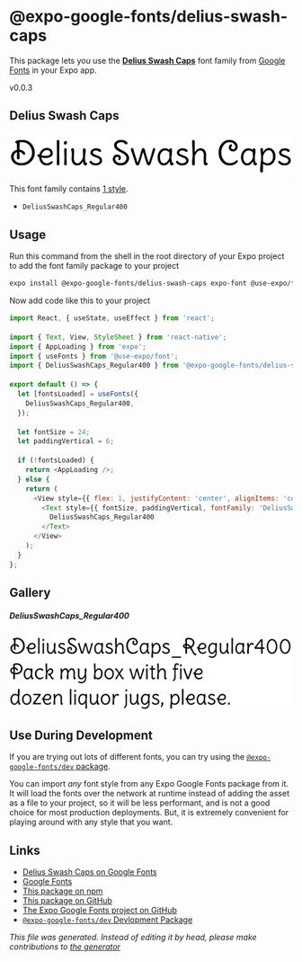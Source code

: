 # @expo-google-fonts/delius-swash-caps

This package lets you use the [**Delius Swash Caps**](https://fonts.google.com/specimen/Delius+Swash+Caps) font family from [Google Fonts](https://fonts.google.com/) in your Expo app.

v0.0.3

## Delius Swash Caps

![Delius Swash Caps](./font-family.png)

This font family contains [1 style](#gallery).

- `DeliusSwashCaps_Regular400`

## Usage

Run this command from the shell in the root directory of your Expo project to add the font family package to your project
```sh
expo install @expo-google-fonts/delius-swash-caps expo-font @use-expo/font
```

Now add code like this to your project
```js
import React, { useState, useEffect } from 'react';

import { Text, View, StyleSheet } from 'react-native';
import { AppLoading } from 'expo';
import { useFonts } from '@use-expo/font';
import { DeliusSwashCaps_Regular400 } from '@expo-google-fonts/delius-swash-caps';

export default () => {
  let [fontsLoaded] = useFonts({
    DeliusSwashCaps_Regular400,
  });

  let fontSize = 24;
  let paddingVertical = 6;

  if (!fontsLoaded) {
    return <AppLoading />;
  } else {
    return (
      <View style={{ flex: 1, justifyContent: 'center', alignItems: 'center' }}>
        <Text style={{ fontSize, paddingVertical, fontFamily: 'DeliusSwashCaps_Regular400' }}>
          DeliusSwashCaps_Regular400
        </Text>
      </View>
    );
  }
};

```

## Gallery

##### DeliusSwashCaps_Regular400
![DeliusSwashCaps_Regular400](./8a724c6c792da2cb102b6583bf9f9ed02312ab78bbeeb3c6a6efb9ddb096ae29.ttf.png)


## Use During Development

If you are trying out lots of different fonts, you can try using the [`@expo-google-fonts/dev` package](https://www.npmjs.com/package/@expo-google-fonts/dev).

You can import *any* font style from any Expo Google Fonts package from it. It will load the fonts
over the network at runtime instead of adding the asset as a file to your project, so it will be 
less performant, and is not a good choice for most production deployments. But, it is extremely convenient
for playing around with any style that you want.

## Links

- [Delius Swash Caps on Google Fonts](https://fonts.google.com/specimen/Delius+Swash+Caps)
- [Google Fonts](https://fonts.google.com/)
- [This package on npm](https://www.npmjs.com/package/@expo-google-fonts/delius-swash-caps)
- [This package on GitHub](https://github.com/expo/google-fonts/tree/master/font-packages/delius-swash-caps)
- [The Expo Google Fonts project on GitHub](https://github.com/expo/google-fonts)
- [`@expo-google-fonts/dev` Devlopment Package](https://github.com/expo/google-fonts/tree/master/font-packages/dev)


*This file was generated. Instead of editing it by head, please make contributions to [the generator](https://github.com/expo/google-fonts/tree/master/packages/generator)*
